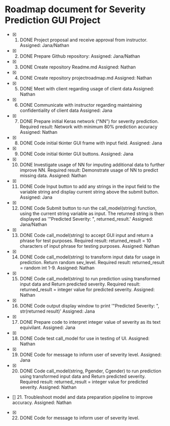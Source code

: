 # Roadmap document for Severity Prediction GUI Project

- [x] 1. DONE Project proposal and receive approval from instructor.  Assigned:  Jana/Nathan
- [x] 2. DONE Prepare Github repository:  Assigned:  Jana/Nathan
- [x] 3. DONE Create repository Readme.md  Assigned:  Nathan
- [x] 4. DONE Create repository projectroadmap.md  Assigned:  Nathan
- [x] 5. DONE Meet with client regarding usage of client data  Assigned:  Nathan
- [x] 6. DONE Communicate with instructor regarding maintaining confidentiality of client data  Assigned:  Jana
- [x] 7. DONE Prepare initial Keras network ("NN") for severity prediction.  Required result: Network with minimum 80% prediction accuracy  Assigned:  Nathan
- [x] 8. DONE Code initial tkinter GUI frame with input field.  Assigned:  Jana
- [x] 9. DONE Code initial tkinter GUI buttons.  Assigned:  Jana
- [x] 10.  DONE Investigate usage of NN for imputing additional data to further improve NN.  Required result:  Demonstrate usage of NN to predict missing data.  Assigned:  Nathan
- [x] 11. DONE Code Input button to add any strings in the input field to the variable string and display current string above the submit button. Assigned:  Jana
- [x] 12.  DONE Code Submit button to run the call_model(string) function, using the current string variable as input.  The returned string is then displayed as '"Predicted Severity: ", returned_result.'  Assigned:  Jana/Nathan
- [x] 13. DONE Code call_model(string) to accept GUI input and return a phrase for test purposes.  Required result:  returned_result = 10 characters of input phrase for testing purposes.  Assigned:  Nathan
- [x] 14.  DONE Code call_model(string) to transform input data for usage in prediction.  Return random sev_level.  Required result: returned_result = random int 1-9.  Assigned:  Nathan
- [x] 15.  DONE Code call_model(string) to run prediction using transformed input data and Return predicted severity.  Required result:  returned_result = integer value for predicted severity.  Assigned:  Nathan
- [x] 16.  DONE Code output display window to print '"Predicted Severity: ", str(returned result)' Assigned: Jana
- [x] 17.  DONE Prepare code to interpret integer value of severity as its text equivilant.  Assigned:  Jana
- [x] 18. DONE Code test call_model for use in testing of UI.  Assigned: Nathan
- [x] 19. DONE Code for message to inform user of severity level. Assigned: Jana
- [x] 20. DONE Code call_model(string, Pgender, Cgender) to run prediction using transformed input data and Return predicted severity.  Required result:  returned_result = integer value for predicted severity. Assigned: Nathan
- [] 21. Troubleshoot model and data preparation pipeline to improve accuracy. Assigned: Nathan
- [x] 22. DONE Code for message to inform user of severity level.

